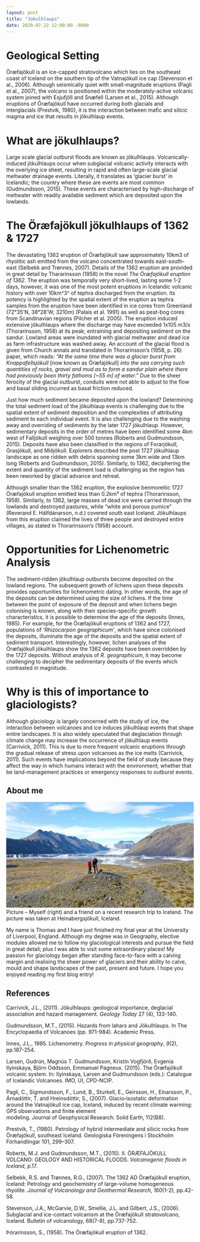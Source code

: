```yaml
---
layout: post
title: "Jokulhlaups"
date: 2020-07-22 12:00:00 -0600
---
```



Geological Setting
==================

Öræfajökull is an ice-capped stratovolcano which lies on the southeast
coast of Iceland on the southern tip of the Vatnajökull ice cap
(Stevenson et al., 2006). Although seismically quiet with
small-magnitude eruptions (Pagli et al., 2007), the volcano is
positioned within the moderately-active volcanic system joined with
Esjufjöll and Snæfell (Larsen et al., 2015). Although eruptions of
Öræfajökull have occurred during both glacials and interglacials
(Prestvik, 1980), it is the interaction between mafic and silicic magma
and ice that results in jökulhlaup events.

What are jökulhlaups?
=====================

Large scale glacial outburst floods are known as jökulhlaups.
Volcanically-induced jökulhlaups occur when subglacial volcanic activity
interacts with the overlying ice sheet, resulting in rapid and often
large-scale glacial meltwater drainage events. Literally, it translates
as ‘glacier burst’ in Icelandic; the country where these are events are
most common (Gudmundsson, 2015). These events are characterised by
high-discharge of meltwater with readily available sediment which are
deposited upon the lowlands.

The Öræfajökull jökulhlaups of 1362 & 1727
==========================================

The devastating 1362 eruption of Öræfajökull saw approximately 10km3 of
rhyolitic ash emitted from the volcano concentrated towards
east-south-east (Selbekk and Trønnes, 2007). Details of the 1362
eruption are provided in great detail by Thararinsson (1958) in the
novel *The Öræfajökull eruption of 1362*. The eruption was temporally
very short-lived, lasting some 1-2 days, however, it was one of the most
potent eruptions in Icelandic volcanic history with over 10km^3^ of
tephra discharged from the eruption. Its potency is highlighted by the
spatial extent of the eruption as tephra samples from the eruption have
been identified in ice cores from Greenland (72°35'N, 38°28'W; 3210m)
(Palais et al. 1991) as well as peat-bog cores from Scandinavian regions
(Pilcher et al. 2005). The eruption induced extensive jökulhlaups where
the discharge may have exceeded 1x105 m3/s (Thorarinsson, 1958) at its
peak; entraining and depositing sediment on the sandur. Lowland areas
were inundated with glacial meltwater and dead ice as farm
infrastructure was washed away. An account of the glacial flood is given
from Church annals and translated in Thorarinsson’s (1958, p. 26) paper,
which reads: *“At the same time there was a glacier burst from
Knappafellsjökull* \[now known as Öræfajökull\] *into the sea carrying
such quantities of rocks, gravel and mud as to form a sandur plain where
there had previously been thirty fathoms \[\~55 m\] of water.”* Due to
the sheer ferocity of the glacial outburst, conduits were not able to
adjust to the flow and basal sliding incurred as basal friction reduced.

Just how much sediment became deposited upon the lowland? Determining
the total sediment load of the jökulhlaup events is challenging due to
the spatial extent of sediment deposition and the complexities of
attributing sediment to each individual event. It is also challenging
due to the washing away and overriding of sediments by the later 1727
jökulhlaup. However, sedimentary deposits in the order of metres have
been identified some 4km west of Falljökull weighing over 500 tonnes
(Roberts and Gudmundsson, 2015). Deposits have also been classified in
the regions of Forarjökull, Grasjökull, and Miðjökull. Explorers
described the post 1727 jökulhlaup landscape as one ridden with debris
spanning some 3km wide and 13km long (Roberts and Gudmundsson, 2015).
Similarly, to 1362, deciphering the extent and quantity of the sediment
load is challenging as the region has been reworked by glacial advance
and retreat.

Although smaller than the 1362 eruption, the explosive benmoreitic 1727
Öræfajökull eruption emitted less than 0.2km³ of tephra (Thorarinsson,
1958). Similarly, to 1362, large masses of dead ice were carried through
the lowlands and destroyed pastures, while “white and porous pumice”
(Reverand E. Hálfdánarson, n.d.) covered south east Iceland. Jökulhlaups
from this eruption claimed the lives of three people and destroyed
entire villages, as stated in Thorarinsson’s (1958) account.

Opportunities for Lichenometric Analysis
========================================

The sediment-ridden jökulhlaup outbursts become deposited on the lowland
regions. The subsequent growth of lichens upon these deposits provides
opportunities for lichenometric dating. In other words, the age of the
deposits can be determined using the size of lichens. If the time
between the point of exposure of the deposit and when lichens begin
colonising is known, along with their species-specific growth
characteristics, it is possible to determine the age of the deposits
(Innes, 1985). For example, for the Öræfajökull eruptions of 1362 and
1727, populations of *‘Rhizocarpon geographicum’*, which have since
colonised the deposits, illuminate the age of the deposits and the
spatial extent of sediment transport. Interestingly, however, lichen
analyses of the Öræfajökull jökulhlaups show the 1362 deposits have been
overridden by the 1727 deposits. Without analysis of *R. geographicum*,
it may become challenging to decipher the sedimentary deposits of the
events which contrasted in magnitude.

Why is this of importance to glaciologists?
===========================================

Although glaciology is largely concerned with the study of ice, the
interaction between volcanoes and ice induces jökulhlaup events that
shape entire landscapes. It is also widely speculated that deglaciation
through climate change may increase the occurrence of jökulhlaup events
(Carrivick, 2011). This is due to more frequent volcanic eruptions
through the gradual release of stress upon volcanoes as the ice melts
(Carrivick, 2011). Such events have implications beyond the field of
study because they affect the way in which humans interact with the
environment; whether that be land-management practices or emergency
responses to outburst events.

About me
--------

![](/assets/images/thomas_blog_post/image1.jpeg)
Picture – Myself (right) and a friend on a recent research trip to
Iceland. The picture was taken at Heinabergsjökull, Iceland.

My name is Thomas and I have just finished my final year at the
University of Liverpool, England. Although my degree was in Geography,
elective modules allowed me to follow my glaciological interests and
pursue the field in great detail; plus I was able to visit some
extraordinary places! My passion for glaciology began after standing
face-to-face with a calving margin and realising the sheer power of
glaciers and their ability to calve, mould and shape landscapes of the
past, present and future. I hope you enjoyed reading my first blog
entry!

References
----------

Carrivick, J.L., (2011). Jökulhlaups: geological importance, deglacial
association and hazard management. *Geology Today* 27 (4), 133-140.

Gudmundsson, M.T., (2015). Hazards from lahars and Jökulhlaups. In The
Encyclopaedia of Volcanoes (pp. 971-984). Academic Press.

Innes, J.L., 1985. Lichenometry. *Progress in physical
geography*, *9*(2), pp.187-254.

Larsen, Gudrún, Magnús T. Gudmundsson, Kristín Vogfjörð, Evgenia
Ilyinskaya, Björn Oddsson, Emmanuel Pagneux. (2015). The Öræfajökull
volcanic system. In: Ilyinskaya, Larsen and Gudmundsson (eds.):
Catalogue of Icelandic Volcanoes. IMO, UI, CPD-NCIP.

Pagli, C., Sigmundsson, F., Lund, B., Sturkell, E., Geirsson, H.,
Einarsson, P., Árnadóttir, T. and Hreinsdóttir, S., (2007).
Glacio‐isostatic deformation around the Vatnajökull ice cap, Iceland,
induced by recent climate warming: GPS observations and finite element\
modeling. Journal of Geophysical Research: Solid Earth, 112(B8).

Prestvik, T., (1980). Petrology of hybrid intermediate and silicic rocks
from Öræfajökull, southeast Iceland. Geologiska Föreningens i Stockholm
Förhandlingar 101, 299–307.

Roberts, M.J. and Gudmundsson, M.T., (2015). II. ÖRÆFAJÖKULL VOLCANO:
GEOLOGY AND HISTORICAL FLOODS. *Volcanogenic floods in Iceland*, p.17.

Selbekk, R.S. and Trønnes, R.G., (2007). The 1362 AD Öræfajökull
eruption, Iceland: Petrology and geochemistry of large-volume
homogeneous rhyolite. *Journal of Volcanology and Geothermal Research*,
*160*(1-2), pp.42-58.

Stevenson, J.A., McGarvie, D.W., Smellie, J.L. and Gilbert, J.S.,
(2006). Subglacial and ice-contact volcanism at the Öræfajökull
stratovolcano, Iceland. Bulletin of volcanology, 68(7-8), pp.737-752.

Þórarinsson, S., (1958). The Öræfajökull eruption of 1362.
